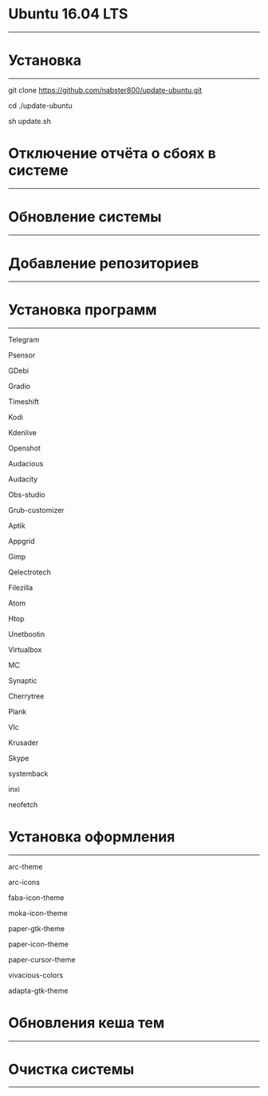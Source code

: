 # Ubuntu 16.04 LTS
---------------------------------------------------------

# Установка
---------------------------------------------------------

git clone https://github.com/nabster800/update-ubuntu.git

cd ./update-ubuntu

sh update.sh

# Отключение отчёта о сбоях в системе
---------------------------------------------------------

# Обновление системы
---------------------------------------------------------

# Добавление репозиториев
---------------------------------------------------------

# Установка программ
---------------------------------------------------------

Telegram

Psensor

GDebi

Gradio

Timeshift

Kodi

Kdenlive

Openshot

Audacious

Audacity

Obs-studio

Grub-customizer

Aptik

Appgrid

Gimp

Qelectrotech

Filezilla

Atom

Htop

Unetbootin

Virtualbox

MC

Synaptic

Cherrytree

Plank

Vlc

Krusader

Skype

systemback

inxi

neofetch

# Установка оформления
---------------------------------------------------------

arc-theme

arc-icons

faba-icon-theme

moka-icon-theme

paper-gtk-theme

paper-icon-theme

paper-cursor-theme

vivacious-colors

adapta-gtk-theme

# Обновления кеша тем
--------------------------------------------------------

# Очистка системы
---------------------------------------------------------
